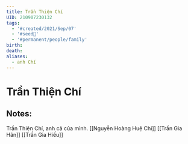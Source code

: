 ```yaml
---
title: Trần Thiện Chí
UID: 210907230132
tags:
  - '#created/2021/Sep/07'
  - '#seed🥜'
  - '#permanent/people/family'
birth: 
death: 
aliases:
  - anh Chí
---
```

# Trần Thiện Chí

## Notes:
Trần Thiện Chí, anh cả của mình.
[[Nguyễn Hoàng Huệ Chi]]
[[Trần Gia Hân]]
[[Trần Gia Hiếu]]


